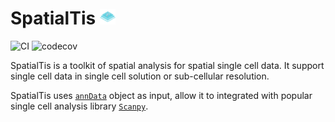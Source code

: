 # SpatialTis <img src="docs/source/src/favicon-readme.png" width=5%/>
![CI](https://github.com/Mr-Milk/SpatialTis/workflows/CI/badge.svg) ![codecov](https://codecov.io/gh/Mr-Milk/SpatialTis/branch/master/graph/badge.svg?token=DYNZ45IPSQ)

SpatialTis is a toolkit of spatial analysis for spatial single cell data. It support single cell data in single cell solution or sub-cellular resolution.

SpatialTis uses [`annData`](https://icb-anndata.readthedocs-hosted.com/en/stable/#) object as input, allow it to integrated with popular single cell analysis library [`Scanpy`](https://scanpy.readthedocs.io/en/latest/index.html).

